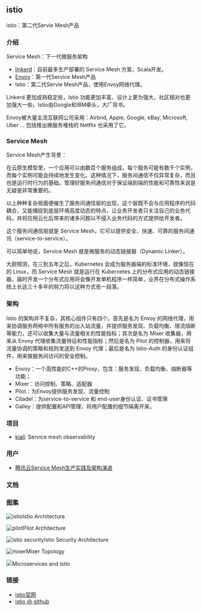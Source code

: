 ## istio
istio：第二代Servie Mesh产品

### 介绍
Service Mesh：下一代微服务架构

* [linkerd](https://linkerd.io/)：目前最多生产部署的 Service Mesh 方案，Scala开发。
* [Envoy](https://www.envoyproxy.io/)：第一代Service Mesh产品
* Istio：第二代Servie Mesh产品，使用Envoy网络代理。

Linkerd 更加成熟稳定些，Istio 功能更加丰富、设计上更为强大，社区相对也更加强大一些。Istio由Google和IBM牵头，大厂背书。

Envoy被大量主流互联网公司采用：Airbnd, Apple, Google, eBay, Microsoft, Uber ... 包括推出微服务堆栈的 Netflix 也采用了它。

### Service Mesh
Service Mesh产生背景：

在云原生模型里，一个应用可以由数百个服务组成，每个服务可能有数千个实例，而每个实例可能会持续地发生变化。这种情况下，服务间通信不仅异常复杂，而且也是运行时行为的基础。管理好服务间通信对于保证端到端的性能和可靠性来说是无疑是非常重要的。

以上种种复杂局面便催生了服务间通信层的出现，这个层既不会与应用程序的代码耦合，又能捕捉到底层环境高度动态的特点，让业务开发者只关注自己的业务代码，并将应用云化后带来的诸多问题以不侵入业务代码的方式提供给开发者。

这个服务间通信层就是 Service Mesh，它可以提供安全、快速、可靠的服务间通讯（service-to-service）。

可以简单地说，Service Mesh 就是微服务的动态链接器（Dynamic Linker）。

大胆预测，在三到五年之后，Kubernetes 会成为服务器端的标准环境，就像现在的 Linux，而 Service Mesh 就是运行在 Kubernetes 上的分布式应用的动态链接器，届时开发一个分布式应用将会像开发单机程序一样简单，业界在分布式操作系统上长达三十多年的努力将以这种方式告一段落。

### 架构
Istio 的架构并不复杂，其核心组件只有四个。首先是名为 Envoy 的网络代理，用来协调服务网格中所有服务的出入站流量，并提供服务发现、负载均衡、限流熔断等能力，还可以收集大量与流量相关的性能指标；其次是名为 Mixer 收集器，用来从 Envoy 代理收集流量特征和性能指标；然后是名为 Pilot 的控制器，用来将流量协调的策略和规则发送到 Envoy 代理；最后是名为 Istio-Auth 的身份认证组件，用来做服务间访问的安全控制。

* Envoy：一个高性能的C++的Proxy，包含：服务发现、负载均衡、熔断器等功能；
* Mixer：访问控制、策略、适配器
* Pilot：为Envoy提供服务发现、流量控制
* Citadel：为service-to-service 和 end-user身份认证、证书管理
* Galley：提供配置和API管理，将用户配置的细节隔离开来。

### 项目
* [kiali](https://www.kiali.io/): Service mesh observability

### 用户
* [腾讯云Service Mesh生产实践及架构演进](https://mp.weixin.qq.com/s/luHuqcoG8fK3AgFWBrRJ2g)

### 文档

### 图集
![istio](https://istio.io/docs/concepts/what-is-istio/arch.svg)Istio Architecture

![pilot](https://istio.io/docs/concepts/traffic-management/PilotAdapters.svg)Pilot Architecture

![istio security](https://istio.io/docs/concepts/security/architecture.svg)Istio Security Architecture

![mixer](https://istio.io/docs/concepts/policies-and-telemetry/topology-without-cache.svg)Mixer Topology

![](https://ibmcloud-perf.istio.io/regpatrol/istio_regpatrol_readme_files/image004.png)Microservices and Istio

### 链接
* [istio官网](https://istio.io/)
* [istio @ github](https://github.com/istio)
